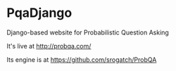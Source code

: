 # PqaDjango

Django-based website for Probabilistic Question Asking

It's live at http://probqa.com/

Its engine is at https://github.com/srogatch/ProbQA
